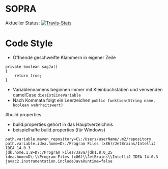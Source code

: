 # SOPRA
Aktueller Status: [![Travis-Stats](https://magnum.travis-ci.com/LHulk/SOPRA.svg?token=xByAUd2R8jHHWnUTMZau&branch=master)](https://magnum.travis-ci.com/LHulk/SOPRA/builds)

# Code Style
- Öffnende geschweifte Klammern in eigener Zeile
```
private boolean sagJa()
{
    return true;
}
```
- Variablennamens beginnen immer mit Kleinbuchstaben und verwenden camelCase
`diesIstEineVariable`
- Nach Kommata folgt ein Leerzeichen
`public funktion(String name, boolean wahrheitswert)`

#build.properties
- build.properties gehört in das Hauptverzeichnis
- beispielhafte build.properties (für Windows)
```
path.variable.maven_repository=C\:/Users/userName/.m2/repository
path.variable.idea.home=D\:/Program Files (x86)/JetBrains/IntelliJ IDEA 14.0.3
jdk.home.1.8=D\:/Program Files/Java/jdk1.8.0_25
idea.home=D\:\\Program Files (x86)\\JetBrains\\IntelliJ IDEA 14.0.3
javac2.instrumentation.includeJavaRuntime=false
```
